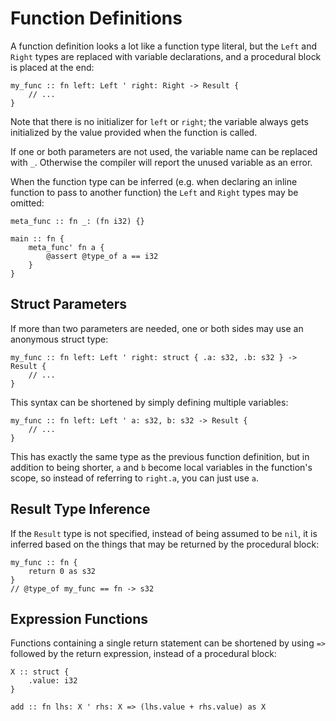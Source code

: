 # Function Definitions
A function definition looks a lot like a function type literal, but the `Left` and `Right` types are replaced with variable declarations, and a procedural block is placed at the end:
```foot
my_func :: fn left: Left ' right: Right -> Result {
    // ...
}
```
Note that there is no initializer for `left` or `right`; the variable always gets initialized by the value provided when the function is called.

If one or both parameters are not used, the variable name can be replaced with `_`.  Otherwise the compiler will report the unused variable as an error.

When the function type can be inferred (e.g. when declaring an inline function to pass to another function) the `Left` and `Right` types may be omitted:
```foot
meta_func :: fn _: (fn i32) {}

main :: fn {
    meta_func' fn a {
        @assert @type_of a == i32
    }
}
```

## Struct Parameters
If more than two parameters are needed, one or both sides may use an anonymous struct type:
```foot
my_func :: fn left: Left ' right: struct { .a: s32, .b: s32 } -> Result {
    // ...
}
```
This syntax can be shortened by simply defining multiple variables:
```foot
my_func :: fn left: Left ' a: s32, b: s32 -> Result {
    // ...
}
```
This has exactly the same type as the previous function definition, but in addition to being shorter, `a` and `b` become local variables in the function's scope, so instead of referring to `right.a`, you can just use `a`.

## Result Type Inference
If the `Result` type is not specified, instead of being assumed to be `nil`, it is inferred based on the things that may be returned by the procedural block:
```foot
my_func :: fn {
    return 0 as s32
}
// @type_of my_func == fn -> s32
```

## Expression Functions
Functions containing a single return statement can be shortened by using `=>` followed by the return expression, instead of a procedural block:
```foot
X :: struct {
    .value: i32
}

add :: fn lhs: X ' rhs: X => (lhs.value + rhs.value) as X
```
